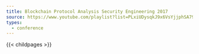 ```yaml
---
title: Blockchain Protocol Analysis Security Engineering 2017
source: https://www.youtube.com/playlist?list=PLxiUDysqkJ9x6VsYjjphSA79pEHiMwdI_
types:
  - conference
---
```

{{< childpages >}}
